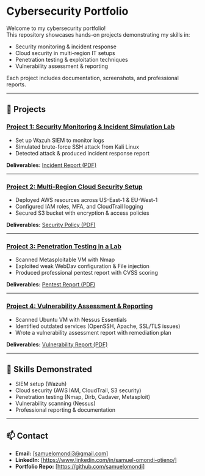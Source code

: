 # Cybersecurity Portfolio

Welcome to my cybersecurity portfolio!  
This repository showcases hands-on projects demonstrating my skills in:  
- Security monitoring & incident response  
- Cloud security in multi-region IT setups  
- Penetration testing & exploitation techniques  
- Vulnerability assessment & reporting  

Each project includes documentation, screenshots, and professional reports.  

---

## 📂 Projects

### [Project 1: Security Monitoring & Incident Simulation Lab](./project1-soc-lab)
- Set up Wazuh SIEM to monitor logs
- Simulated brute-force SSH attack from Kali Linux
- Detected attack & produced incident response report  

**Deliverables:** [Incident Report (PDF)](./project1-soc-lab/incident-report.pdf)

---

### [Project 2: Multi-Region Cloud Security Setup](./project2-cloud-security)
- Deployed AWS resources across US-East-1 & EU-West-1
- Configured IAM roles, MFA, and CloudTrail logging
- Secured S3 bucket with encryption & access policies  

**Deliverables:** [Security Policy (PDF)](./project2-cloud-security/security-policy.pdf) 

---

### [Project 3: Penetration Testing in a Lab](./project3-pentest/pentest-lab.md)
- Scanned Metasploitable VM with Nmap
- Exploited weak WebDav configuration & File injection
- Produced professional pentest report with CVSS scoring  

**Deliverables:** [Pentest Report (PDF)](./project3-pentest/pentest-report.pdf)

---

### [Project 4: Vulnerability Assessment & Reporting](./project4-vulnerability-scan)
- Scanned Ubuntu VM with Nessus Essentials
- Identified outdated services (OpenSSH, Apache, SSL/TLS issues)
- Wrote a vulnerability assessment report with remediation plan  

**Deliverables:** [Vulnerability Report (PDF)](./project4-vulnerability-scan/vuln-assessment-report.pdf)

---

## 🔧 Skills Demonstrated
- SIEM setup (Wazuh)
- Cloud security (AWS IAM, CloudTrail, S3 security)
- Penetration testing (Nmap, Dirb, Cadaver, Metasploit)
- Vulnerability scanning (Nessus)
- Professional reporting & documentation

---

## 📫 Contact
- **Email:** [samuelomondi3@gmail.com]  
- **LinkedIn:** [https://www.linkedin.com/in/samuel-omondi-otieno/]  
- **Portfolio Repo:** [https://github.com/samuelomondi]  
